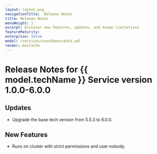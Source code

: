 ```yaml
---
layout: layout.pug
navigationTitle:  Release Notes
title: Release Notes
menuWeight: 1
excerpt: Discover new features, updates, and known limitations
featureMaturity:
enterprise: false
model: /services/couchbase/data.yml
render: mustache
---
```


# Release Notes for {{ model.techName }} Service version 1.0.0-6.0.0

## Updates
* Upgrade the base tech version from 5.5.3 to 6.0.0.

## New Features
* Runs on cluster with strict permissions and user nobody.
